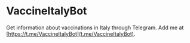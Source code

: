 # VaccineItalyBot

Get information about vaccinations in Italy through Telegram. Add me at [https://t.me/VaccineItalyBot](t.me/VaccineItalyBot).


